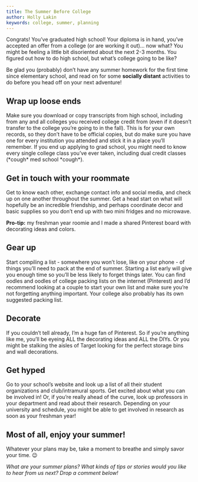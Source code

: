 ```yaml
---
title: The Summer Before College
author: Holly Lakin
keywords: college, summer, planning
---
```


Congrats! You’ve graduated high school! Your diploma is in hand, you’ve accepted an offer from a college (or are working
it out)... now what? You might be feeling a little bit disoriented about the next 2-3 months. You figured out how to do
high school, but what’s college going to be like?

Be glad you (probably) don’t have any summer homework for the first time since elementary school, and read on for some
**socially distant** activities to do before you head off on your next adventure!

## Wrap up loose ends
Make sure you download or copy transcripts from high school, including from any and all colleges you received college
credit from (even if it doesn’t transfer to the college you’re going to in the fall). This is for your own records, so
they don’t have to be official copies, but do make sure you have one for every institution you attended and stick it in
a place you’ll remember. If you end up applying to grad school, you might need to know every single college class you’ve
ever taken, including dual credit classes (\*cough\* med school \*cough\*).

## Get in touch with your roommate

Get to know each other, exchange contact info and social media, and check up on one another throughout the summer. Get a
head start on what will hopefully be an incredible friendship, and perhaps coordinate decor and basic supplies so you
don’t end up with two mini fridges and no microwave.

**Pro-tip:** my freshman year roomie and I made a shared Pinterest board with decorating ideas and colors.

## Gear up

Start compiling a list - somewhere you won’t lose, like on your phone - of things you’ll need to pack at the end of
summer. Starting a list early will give you enough time so you’ll be less likely to forget things later. You can find
oodles and oodles of college packing lists on the internet (Pinterest) and I’d recommend looking at a couple to start
your own list and make sure you’re not forgetting anything important. Your college also probably has its own suggested
packing list.

## Decorate

If you couldn’t tell already, I’m a huge fan of Pinterest. So if you’re anything like me, you’ll be eyeing ALL the
decorating ideas and ALL the DIYs. Or you might be stalking the aisles of Target looking for the perfect storage bins
and wall decorations.

## Get hyped

Go to your school’s website and look up a list of all their student organizations and club/intramural sports. Get
excited about what you can be involved in! Or, if you’re really ahead of the curve, look up professors in your
department and read about their research. Depending on your university and schedule, you might be able to get involved
in research as soon as your freshman year!

## Most of all, enjoy your summer!

Whatever your plans may be, take a moment to breathe and simply savor your time. 😉

*What are your summer plans? What kinds of tips or stories would you like to hear from us next? Drop a comment below!*

